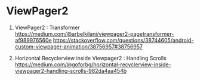  # ViewPager2
 
 1. ViewPager2 : Transformer <Br>
 https://medium.com/@arbelkilani/viewpager2-pagetransformer-af989976560e
 https://stackoverflow.com/questions/38744605/android-custom-viewpager-animation/38756957#38756957
 
 2. Horizontal Recyclerview inside Viewpager2 : Handling Scrolls <br>
 https://medium.com/@goforbg/horizontal-recyclerview-inside-viewpager2-handling-scrolls-982da4aa454b

  
